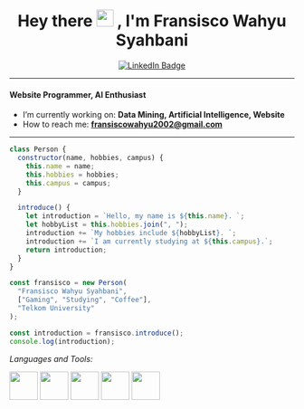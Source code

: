 <h1 align="center">
  Hey there
  <img src="https://media.giphy.com/media/hvRJCLFzcasrR4ia7z/giphy.gif" width="30px"/>
  , I'm Fransisco Wahyu Syahbani
</h1>

<div id="header" align="center">
  <a href="https://www.linkedin.com/in/fransisco-wahyu/">
    <img src="https://img.shields.io/badge/LinkedIn-blue?style=for-the-badge&logo=linkedin&logoColor=white" alt="LinkedIn Badge"/>
  </a>
</div>

---

<h4 align="Left">Website Programmer, AI Enthusiast</h4>

- I’m currently working on: **Data Mining, Artificial Intelligence, Website**  
- How to reach me: **fransiscowahyu2002@gmail.com**

---

```javascript
class Person {
  constructor(name, hobbies, campus) {
    this.name = name;
    this.hobbies = hobbies;
    this.campus = campus;
  }

  introduce() {
    let introduction = `Hello, my name is ${this.name}. `;
    let hobbyList = this.hobbies.join(", ");
    introduction += `My hobbies include ${hobbyList}. `;
    introduction += `I am currently studying at ${this.campus}.`;
    return introduction;
  }
}

const fransisco = new Person(
  "Fransisco Wahyu Syahbani",
  ["Gaming", "Studying", "Coffee"],
  "Telkom University"
);

const introduction = fransisco.introduce();
console.log(introduction);
```

*Languages and Tools:*

<p align="left">
    <img src="https://media3.giphy.com/media/ln7z2eWriiQAllfVcn/200w.webp" width="50">
    <img src="https://media3.giphy.com/media/kdFc8fubgS31b8DsVu/giphy.webp" width="50">
    <img src="https://i.giphy.com/media/LMt9638dO8dftAjtco/200.webp" width="50">
    <img src="https://i.giphy.com/media/eNAsjO55tPbgaor7ma/200w.webp" width="50">
    <img src="https://i.giphy.com/media/IdyAQJVN2kVPNUrojM/200.webp" width="50">
  
</p>
